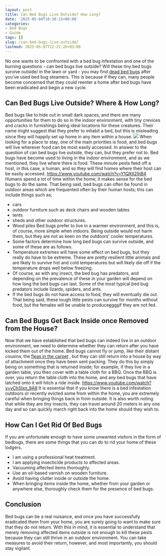 ```yaml
---
layout: post
title: Can Bed Bugs Live Outside? How Long?
date: '2025-05-04T10:30:15+00:00'
categories:
- Bed Bugs
- Guide
tags: []
slug: /can-bed-bugs-live-outside/
lastmod: 2025-05-07T12:21:26+03:00
---
```


No one wants to be confronted with a bed bug infestation and one of the burning questions - can bed bugs live outside?
Will these tiny bed bugs survive outside/ in the lawn or yard - you may find
[dead bed bugs](https://pestpolicy.com/dead-bed-bugs/)
after you've used bed bug steamers.
This is because if they can, many people become concerned that they could reenter a home after bed bugs have been eradicated and begin a new cycle.
## Can Bed Bugs Live Outside? Where & How Long?
Bed bugs like to hide out in small dark spaces, and there are many opportunities for them to do so in the indoor environment, with tiny crevices and cracks in furnishings being ideal locations for these creatures.
Their name might suggest that they prefer to inhabit a bed, but this is misleading since they will happily set up home in any item within a house.
![](/assets/img/03/Can-Bed-Bugs-Live-Outside-300x200.jpg)
When looking for a place to stay, one of the main priorities is food, and bed bugs will live wherever food can be most easily accessed. In answer to the question of can bed bugs live outside, they can, but they prefer not to.
Bed bugs have become used to living in the indoor environment, and as we mentioned, they live where there is food. These minute pests feed off a host, in this case, a human, and so they will find homes where their host can be easily accessed.
https://www.youtube.com/watch?v=Y1QXtI2IhB4
Humans spend a lot of time within the home; it makes sense for the bed bugs to do the same. That being said, bed bugs can often be found in outdoor areas which are frequented often by their human hosts; this can include things such as;
- cars
- outdoor furniture such as deck chairs and wooden tables
- tents
- sheds and other outdoor structures.
- Wood piles
Bed bugs prefer to live in a warmer environment, and this is, of course, more simple when indoors. Being outside would not harm them, but they are not as keen on the outdoors' cooler temperatures.
- Some factors determine how long bed bugs can survive outside, and some of these are as follows.
- Temperature extremes will have some effect on bed bugs, but they really do have to be extreme. These are pretty resilient little animals and are likely to survive hot and cold temperatures but will likely die off if the temperature drops well below freezing.
- Of course, as with any insect, the bed bug has predators, and depending on the prevalence of these in your garden will depend on how long the bed bugs can last. Some of the most typical bed bug predators include lizards, spiders, and ants.
- If the bed bugs do not have access to food, they will eventually die out. That being said, these tough little pests can survive for months without food, but the females will be unable to produce[eggs](https://pestpolicy.com/bed-bug-eggs/)if they are not fed.
## Can Bed Bugs Get Back Inside once Removed from the House?
Now that we have established that bed bugs can indeed live in an outdoor environment, we need to determine whether they can return after you have kicked them out of the home.
Bed bugs cannot fly or jump, like their distant cousins, the
[fleas in the carpet](https://pestpolicy.com/can-bed-bugs-live-in-carpet/)
, but they can still return into a house by way of attachment once they have been sent packing.
They do this by simply being on something that is returned inside; for example, if they live in a garden table, you then cover with a table cloth for a BBQ.
Once the BBQ is over, you return the table cloth into the home, and any bed bugs that have latched onto it will hitch a ride inside.
https://www.youtube.com/watch?v=yChSIxn_9A8
It is essential that if you know there is a bed infestation outdoors or recently evicted some from within the home, you are extremely careful when bringing things back in from outside.
It is also worth noting that while they are tiny insects, they can travel around 20 meters in any one day and so can quickly march right back into the home should they wish to.
## How Can I Get Rid Of Bed Bugs
If you are unfortunate enough to have some unwanted visitors in the form of bedbugs, there are some things that you can do to rid your home of these lodgers.
- I am using a professional heat treatment.
- I am applying insecticide products to affected areas.
- Vacuuming affected items thoroughly.
- Use an oil-based varnish on wooden furniture.
- Avoid having clutter inside or outside the home.
- When bringing items inside the home, whether from your garden or anywhere else, thoroughly check them for the presence of bed bugs.
## Conclusion
Bed bugs can be a real nuisance, and once you have successfully eradicated them from your home, you are surely going to want to make sure that they do not return.
With this in mind, it is essential to understand that merely removing affected items outside is not enough to kill these pests because they can still thrive in an outdoor environment.
You can take measures to avoid their return, however, and most importantly, you should stay vigilant.
